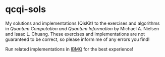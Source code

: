 # qcqi-sols

My solutions and implementations (QisKit) to the exercises and algorithms in _Quantum Computation and Quantum Information_ by Michael A. Nielsen and Isaac L. Chuang. These exercises and implementations are not guaranteed to be correct, so please inform me of any errors you find!

Run related implementations in [IBMQ](https://www.ibm.com/quantum-computing/) for the best experience!
